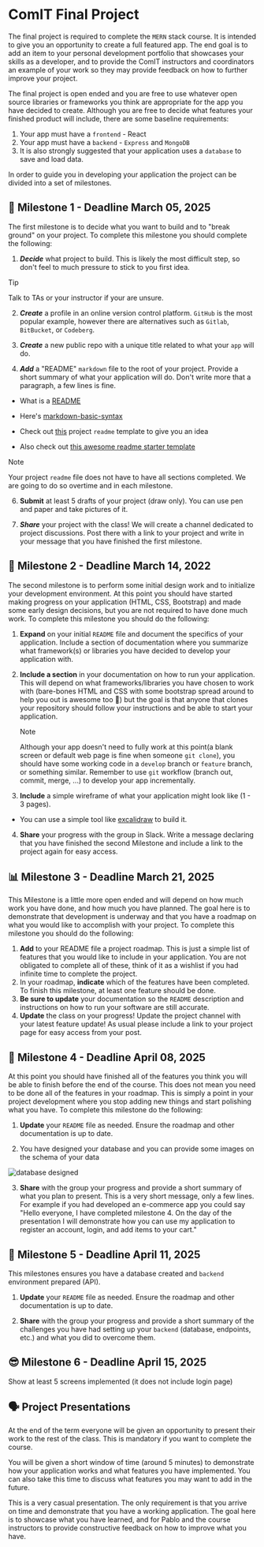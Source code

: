 # ComIT Final Project

The final project is required to complete the `MERN` stack course. It is intended to give you an
opportunity to create a full featured app. The end goal is to add an item to your personal development portfolio that showcases your skills as
a developer, and to provide the ComIT instructors and coordinators an example of your work so they may
provide feedback on how to further improve your project.

The final project is open ended and you are free to use whatever open source libraries or frameworks you
think are appropriate for the app you have decided to create. Although you are free to decide what
features your finished product will include, there are some baseline requirements:

1. Your app must have a `frontend` - React
2. Your app must have a `backend` - `Express` and `MongoDB`
3. It is also strongly suggested that your application uses a `database` to save and load data.

In order to guide you in developing your application the project can be divided into a set of milestones.

## 🚀 Milestone 1 - Deadline March 05, 2025

The first milestone is to decide what you want to build and to "break ground" on your project. To complete
this milestone you should complete the following:

1. **_Decide_** what project to build. This is likely the most difficult step, so don't feel to much pressure to
   stick to you first idea.

> [!TIP]
> Talk to TAs or your instructor if your are unsure.

2. **_Create_** a profile in an online version control platform. `GitHub` is the most popular example, however
   there are alternatives such as `Gitlab`, `BitBucket`, or `Codeberg`.
3. **_Create_** a new public repo with a unique title related to what your `app` will do.

4. **_Add_** a "README" `markdown` file to the root of your project. Provide a short summary of what your
   application will do. Don't write more that a paragraph, a few lines is fine.

- What is a [README](https://docs.github.com/en/repositories/managing-your-repositorys-settings-and-features/customizing-your-repository/about-readmes)

- Here's [markdown-basic-syntax](https://www.markdownguide.org/basic-syntax/)

- Check out [this](https://github.com/othneildrew/Best-README-Template) project `readme` template to give you an idea

- Also check out [this awesome readme starter template](./readme-template.md)

> [!NOTE]
> Your project `readme` file does not have to have all sections completed. We are going to do so overtime and in each milestone.

6. **Submit** at least 5 drafts of your project (draw only). You can use pen and paper and take pictures of it.

7. **_Share_** your project with the class! We will create a channel dedicated to project discussions. Post
   there with a link to your project and write in your message that you have finished the first milestone.

## 📄 Milestone 2 - Deadline March 14, 2022

The second milestone is to perform some initial design work and to initialize your development
environment. At this point you should have started making progress on your application (HTML, CSS, Bootstrap) and made some early design decisions,
but you are not required to have done much work. To complete this milestone you should do the following:

1. **Expand** on your initial `README` file and document the specifics of your application. Include a section
   of documentation where you summarize what framework(s) or libraries you have decided to develop your
   application with.
2. **Include a section** in your documentation on how to run your application. This will depend on what
   frameworks/libraries you have chosen to work with (bare-bones HTML and CSS with some bootstrap spread around to help you out is awesome too 🙂) but the goal is that anyone that clones your repository
   should follow your instructions and be able to start your application.

   > [!NOTE]
   > Although your app doesn't need to fully work at this point(a blank screen or default web page is fine when someone `git clone`), you should have some working code in a `develop` branch or `feature` branch, or something similar. Remember to use `git` workflow (branch out, commit, merge, ...) to develop your app incrementally.

3. **Include** a simple wireframe of what your application might look like (1 - 3 pages).

- You can use a simple tool like [excalidraw](https://excalidraw.com/) to build it.

4. **Share** your progress with the group in Slack. Write a message declaring that you have finished the
   second Milestone and include a link to the project again for easy access.

## 📊 Milestone 3 - Deadline March 21, 2025

This Milestone is a little more open ended and will depend on how much work you have done, and how
much you have planned. The goal here is to demonstrate that development is underway and that you have
a roadmap on what you would like to accomplish with your project. To complete this milestone you should
do the following:

1. **Add** to your README file a project roadmap. This is just a simple list of features that you would like
   to include in your application. You are not obligated to complete all of these, think of it as a wishlist if
   you had infinite time to complete the project.
2. In your roadmap, **indicate** which of the features have been completed. To finish this milestone, at
   least one feature should be done.
3. **Be sure to update** your documentation so the `README` description and instructions on how to run
   your software are still accurate.
4. **Update** the class on your progress! Update the project channel with your latest feature update! As
   usual please include a link to your project page for easy access from your post.

## 📁 Milestone 4 - Deadline April 08, 2025

At this point you should have finished all of the features you think you will be able to finish before the end of the course. This does not mean you need
to be done all of the features in your roadmap. This is simply a point in your project development where
you stop adding new things and start polishing what you have. To complete this milestone do the following:

1. **Update** your `README` file as needed. Ensure the roadmap and other documentation is up to date.

2. You have designed your database and you can provide some images on the schema of your data

![database designed](./resources/designed.jpg)

3. **Share** with the group your progress and provide a short summary of what you plan to present. This is
   a very short message, only a few lines. For example if you had developed an e-commerce app you
   could say "Hello everyone, I have completed milestone 4. On the day of the presentation I will
   demonstrate how you can use my application to register an account, login, and add items to your
   cart."

## 📃 Milestone 5 - Deadline April 11, 2025

This milestones ensures you have a database created and `backend` environment prepared (API).

1. **Update** your `README` file as needed. Ensure the roadmap and other documentation is up to date.

2. **Share** with the group your progress and provide a short summary of the challenges you have had setting up your `backend` (database, endpoints, etc.) and what you did to overcome them.

## 😎 Milestone 6 - Deadline April 15, 2025

Show at least 5 screens implemented (it does not include login page)

## 🗣️ Project Presentations

At the end of the term everyone will be given an opportunity to present their work to the rest of the class.
This is mandatory if you want to complete the course.

You will be given a short window of time (around 5 minutes) to demonstrate how your application works
and what features you have implemented. You can also take this time to discuss what features you may
want to add in the future.

This is a very casual presentation. The only requirement is that you arrive on time and demonstrate that
you have a working application. The goal here is to showcase what you have learned, and for Pablo and the
course instructors to provide constructive feedback on how to improve what you have.
